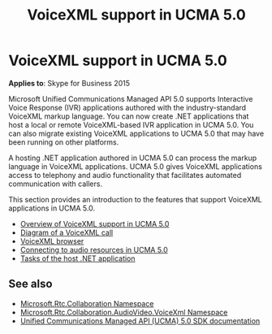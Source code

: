 ﻿---
title: VoiceXML support in UCMA 5.0
TOCTitle: VoiceXML support in UCMA 5.0
ms:assetid: 064392c2-b82a-4d1f-a239-8eabb8fae2c4
ms:mtpsurl: https://msdn.microsoft.com/en-us/library/Dn466119(v=office.16)
ms:contentKeyID: 65240062
ms.date: 07/27/2015
mtps_version: v=office.16
---

# VoiceXML support in UCMA 5.0

**Applies to**: Skype for Business 2015

Microsoft Unified Communications Managed API 5.0 supports Interactive Voice Response (IVR) applications authored with the industry-standard VoiceXML markup language. You can now create .NET applications that host a local or remote VoiceXML-based IVR application in UCMA 5.0. You can also migrate existing VoiceXML applications to UCMA 5.0 that may have been running on other platforms.

A hosting .NET application authored in UCMA 5.0 can process the markup language in VoiceXML applications. UCMA 5.0 gives VoiceXML applications access to telephony and audio functionality that facilitates automated communication with callers.

This section provides an introduction to the features that support VoiceXML applications in UCMA 5.0.

- [Overview of VoiceXML support in UCMA 5.0](overview-of-voicexml-support-in-ucma-5-0.md)
- [Diagram of a VoiceXML call](diagram-of-a-voicexml-call.md)
- [VoiceXML browser](voicexml-browser.md)
- [Connecting to audio resources in UCMA 5.0](connecting-to-audio-resources-in-ucma-5-0.md)
- [Tasks of the host .NET application](tasks-of-the-host-net-application.md)

## See also

- [Microsoft.Rtc.Collaboration Namespace](https://docs.microsoft.com/dotnet/api/microsoft.rtc.collaboration?view=ucma-api-5.0)
- [Microsoft.Rtc.Collaboration.AudioVideo.VoiceXml Namespace](https://docs.microsoft.com/dotnet/api/Microsoft.Rtc.Collaboration.AudioVideo.VoiceXml?view=ucma-voice)
- [Unified Communications Managed API (UCMA) 5.0 SDK documentation](unified-communications-managed-api-ucma-5-0-sdk-documentation.md)